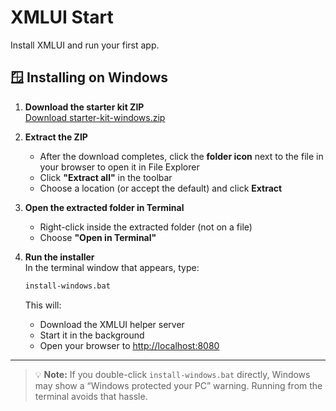 # XMLUI Start

Install XMLUI and run your first app.

## 🪟 Installing on Windows

1. **Download the starter kit ZIP**  
   [Download starter-kit-windows.zip](https://github.com/JonUdell/xmlui-start/releases/download/v0.0.1/starter-kit-windows.zip)

2. **Extract the ZIP**  
   - After the download completes, click the **folder icon** next to the file in your browser to open it in File Explorer  
   - Click **"Extract all"** in the toolbar  
   - Choose a location (or accept the default) and click **Extract**

3. **Open the extracted folder in Terminal**  
   - Right-click inside the extracted folder (not on a file)  
   - Choose **"Open in Terminal"**

4. **Run the installer**  
   In the terminal window that appears, type:

   ```cmd
   install-windows.bat
   ```

   This will:
   - Download the XMLUI helper server
   - Start it in the background
   - Open your browser to [http://localhost:8080](http://localhost:8080)

---

> 💡 **Note:** If you double-click `install-windows.bat` directly, Windows may show a “Windows protected your PC” warning. Running from the terminal avoids that hassle.
